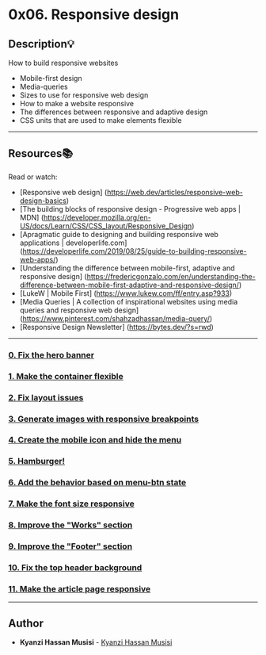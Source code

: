 # 0x06. Responsive design

## Description:bulb:
How to build responsive websites

* Mobile-first design
* Media-queries
* Sizes to use for responsive web design
* How to make a website responsive
* The differences between responsive and adaptive design
* CSS units that are used to make elements flexible

---

## Resources:books:
Read or watch:
* [Responsive web design] (https://web.dev/articles/responsive-web-design-basics)
* [The building blocks of responsive design - Progressive web apps | MDN] (https://developer.mozilla.org/en-US/docs/Learn/CSS/CSS_layout/Responsive_Design)
* [Apragmatic guide to designing and building responsive web applications | developerlife.com] (https://developerlife.com/2019/08/25/guide-to-building-responsive-web-apps/)
* [Understanding the difference between mobile-first, adaptive and responsive design] (https://fredericgonzalo.com/en/understanding-the-difference-between-mobile-first-adaptive-and-responsive-design/)
* [LukeW | Mobile First] (https://www.lukew.com/ff/entry.asp?933)
* [Media Queries | A collection of inspirational websites using media queries and responsive web design] (https://www.pinterest.com/shahzadhassan/media-query/)
* [Responsive Design Newsletter] (https://bytes.dev/?s=rwd)

---

### [0. Fix the hero banner](./01-styles.css)

### [1. Make the container flexible](./02-styles.css)

### [2. Fix layout issues](./02-1-styles.css)

### [3. Generate images with responsive breakpoints](./03-index.html)

### [4. Create the mobile icon and hide the menu](./04-index.html)

### [5. Hamburger!](./05-index.html)

### [6. Add the behavior based on menu-btn state](./06-index.html)

### [7. Make the font size responsive](./07-index.html)

### [8. Improve the "Works" section](./08-index.html)

### [9. Improve the "Footer" section](./09-index.html)

### [10. Fix the top header background](./10-index.html)

### [11. Make the article page responsive](./100-article.html)

---

## Author
* **Kyanzi Hassan Musisi** - [Kyanzi Hassan Musisi](https://github.com/hassankyanzi)
